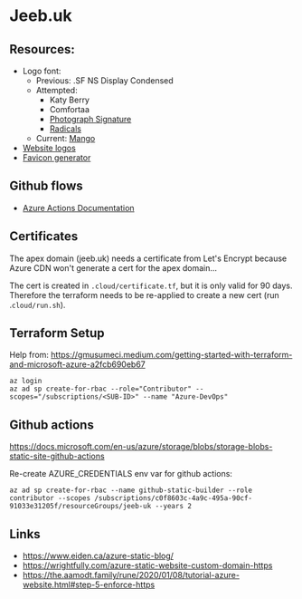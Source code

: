 # Jeeb.uk

## Resources:

* Logo font: 
  * Previous: .SF NS Display Condensed
  * Attempted:
    * Katy Berry
    * Comfortaa
    * [Photograph Signature](https://www.dafont.com/photograph-signature.font?fpp=200&text=jeeb.uk)
    * [Radicals](https://fontbundles.net/free-fonts/script-fonts/radicals?ref=XBlDfU)
  * Current: [Mango](https://pixelsurplus.com/collections/free-fonts/products/mango-free-font#erid5990178)
* [Website logos](https://iconmonstr.com)
* [Favicon generator](https://realfavicongenerator.net/)

## Github flows

* [Azure Actions Documentation](https://github.com/marketplace/actions/azure-cli-action)

## Certificates

The apex domain (jeeb.uk) needs a certificate from Let's Encrypt because Azure CDN won't generate a cert for the apex domain...

The cert is created in `.cloud/certificate.tf`, but it is only valid for 90 days. Therefore the terraform needs to be re-applied to create a new cert (run .`cloud/run.sh`).

## Terraform Setup

Help from: https://gmusumeci.medium.com/getting-started-with-terraform-and-microsoft-azure-a2fcb690eb67

```shell
az login
az ad sp create-for-rbac --role="Contributor" --scopes="/subscriptions/<SUB-ID>" --name "Azure-DevOps"
```

## Github actions

https://docs.microsoft.com/en-us/azure/storage/blobs/storage-blobs-static-site-github-actions

Re-create AZURE_CREDENTIALS env var for github actions:

```shell
az ad sp create-for-rbac --name github-static-builder --role contributor --scopes /subscriptions/c0f8603c-4a9c-495a-90cf-91033e31205f/resourceGroups/jeeb-uk --years 2
```

## Links

- https://www.eiden.ca/azure-static-blog/
- https://wrightfully.com/azure-static-website-custom-domain-https
- https://the.aamodt.family/rune/2020/01/08/tutorial-azure-website.html#step-5-enforce-https
